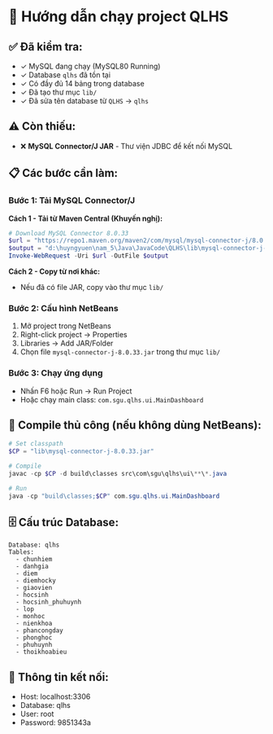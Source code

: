 # 🚀 Hướng dẫn chạy project QLHS

## ✅ Đã kiểm tra:
- ✓ MySQL đang chạy (MySQL80 Running)
- ✓ Database `qlhs` đã tồn tại
- ✓ Có đầy đủ 14 bảng trong database
- ✓ Đã tạo thư mục `lib/`
- ✓ Đã sửa tên database từ `QLHS` → `qlhs`

## ⚠️ Còn thiếu:
- ❌ **MySQL Connector/J JAR** - Thư viện JDBC để kết nối MySQL

## 📋 Các bước cần làm:

### Bước 1: Tải MySQL Connector/J
**Cách 1 - Tải từ Maven Central (Khuyến nghị):**
```powershell
# Download MySQL Connector 8.0.33
$url = "https://repo1.maven.org/maven2/com/mysql/mysql-connector-j/8.0.33/mysql-connector-j-8.0.33.jar"
$output = "d:\huyngyuen\nam_5\Java\JavaCode\QLHS\lib\mysql-connector-j-8.0.33.jar"
Invoke-WebRequest -Uri $url -OutFile $output
```

**Cách 2 - Copy từ nơi khác:**
- Nếu đã có file JAR, copy vào thư mục `lib/`

### Bước 2: Cấu hình NetBeans
1. Mở project trong NetBeans
2. Right-click project → Properties
3. Libraries → Add JAR/Folder
4. Chọn file `mysql-connector-j-8.0.33.jar` trong thư mục `lib/`

### Bước 3: Chạy ứng dụng
- Nhấn F6 hoặc Run → Run Project
- Hoặc chạy main class: `com.sgu.qlhs.ui.MainDashboard`

## 🔧 Compile thủ công (nếu không dùng NetBeans):

```powershell
# Set classpath
$CP = "lib\mysql-connector-j-8.0.33.jar"

# Compile
javac -cp $CP -d build\classes src\com\sgu\qlhs\ui\**\*.java

# Run
java -cp "build\classes;$CP" com.sgu.qlhs.ui.MainDashboard
```

## 🗄️ Cấu trúc Database:
```
Database: qlhs
Tables:
  - chunhiem
  - danhgia
  - diem
  - diemhocky
  - giaovien
  - hocsinh
  - hocsinh_phuhuynh
  - lop
  - monhoc
  - nienkhoa
  - phancongday
  - phonghoc
  - phuhuynh
  - thoikhoabieu
```

## 📝 Thông tin kết nối:
- Host: localhost:3306
- Database: qlhs
- User: root
- Password: 9851343a
